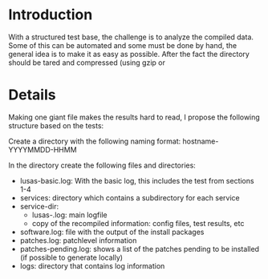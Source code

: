 # Introduction #

With a structured test base, the challenge is to analyze the compiled data.  Some of this can be automated and some must be done by hand, the general idea is to make it as easy as possible.  After the fact the directory should be tared and compressed (using gzip or


# Details #

Making one giant file makes the results hard to read, I propose the following structure based on the tests:

Create a directory with the following naming format:  hostname-YYYYMMDD-HHMM

In the directory create the following files and directories:
  * lusas-basic.log: With the basic log, this includes the test from sections 1-4
  * services: directory which contains a subdirectory for each service
  * service-dir:
    * lusas-<service name>.log: main logfile
    * copy of the recompiled information: config files, test results, etc
  * software.log: file with the output of the install packages
  * patches.log: patchlevel information
  * patches-pending.log: shows a list of the patches pending to be installed (if possible to generate  locally)
  * logs: directory that contains log information